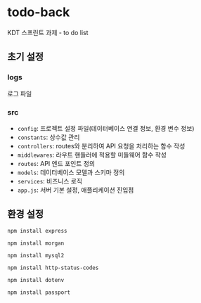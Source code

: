 # todo-back
KDT 스프린트 과제 - to do list

## 초기 설정
### logs
로그 파일

### src
- `config`: 프로젝트 설정 파일(데이터베이스 연결 정보, 환경 변수 정보)
- `constants`: 상수값 관리
- `controllers`: routes와 분리하여 API 요청을 처리하는 함수 작성
- `middlewares`: 라우트 핸들러에 적용할 미들웨어 함수 작성
- `routes`: API 엔드 포인트 정의
- `models`: 데이터베이스 모델과 스키마 정의
- `services`: 비즈니스 로직
- `app.js`: 서버 기본 설정, 애플리케이션 진입점

## 환경 설정
```
npm install express
```
```
npm install morgan
```
```
npm install mysql2
```
```
npm install http-status-codes
```
```
npm install dotenv
```
```
npm install passport
```